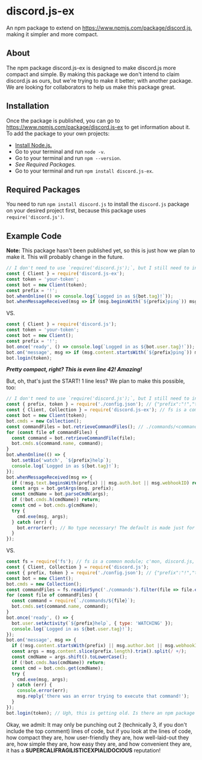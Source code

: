 # discord.js-ex
An npm package to extend on <https://www.npmjs.com/package/discord.js>, making it simpler and more compact.
## About
The npm package discord.js-ex is designed to make discord.js more compact and simple.
By making this package we don't intend to claim discord.js as ours, but we're trying to make it better; with another package.
We are looking for collaborators to help us make this package great.
## Installation
Once the package is published, you can go to <https://www.npmjs.com/package/discord.js-ex> to get information about it. 
To add the package to your own projects:
- [Install Node.js.](https://nodejs.org/download/current/)
- Go to your terminal and run `node -v`.
- Go to your terminal and run `npm --version`.
- *See Required Packages.*
- Go to your terminal and run `npm install discord.js-ex`.
## Required Packages
You need to run `npm install discord.js` to install the `discord.js` package on your desired project first, because this package uses `require('discord.js')`. 
## Example Code
**Note:** This package hasn't been published yet, so this is just how we plan to make it. This will probably change in the future.

```js
// I don't need to use `require('discord.js');`, but I still need to install discord.js!
const { Client } = require('discord.js-ex');
const token = 'your-token';
const bot = new Client(token);
const prefix = '!';
bot.whenOnline(() => console.log(`Logged in as ${bot.tag}!`));
bot.whenMessageReceived(msg => if (msg.beginsWith(`${prefix}ping`)) msg.sendBack('Pong.'));
```

VS.

```js
const { Client } = require('discord.js');
const token = 'your-token';
const bot = new Client();
const prefix = '!';
bot.once('ready', () => console.log(`Logged in as ${bot.user.tag}!`));
bot.on('message', msg => if (msg.content.startsWith(`${prefix}ping`)) msg.channel.send('Pong.'));
bot.login(token);
```

***Pretty compact, right? This is even line 42! Amazing!***

But, oh, that's just the START! 1 line less? We plan to make this possible, too:

```js
// I don't need to use `require('discord.js');`, but I still need to install discord.js!
const { prefix, token } = require('./config.json'); // {"prefix":"!","token":"your-token"}
const { Client, Collection } = require('discord.js-ex'); // fs is a common module, so if I ever need to use it, I can just import it from discord.js-ex! Yay!
const bot = new Client(token);
bot.cmds = new Collection();
const commandFiles = bot.retrieveCommandFiles(); // ./commands/<command name>.js
for (const file of commandFiles) {
  const command = bot.retrieveCommandFile(file);
  bot.cmds.s(command.name, command);
}
bot.whenOnline(() => {
  bot.setBio('watch', `${prefix}help`);
  console.log(`Logged in as ${bot.tag}!`);
});
bot.whenMessageReceived(msg => {
  if (!msg.text.beginsWith(prefix) || msg.auth.bot || msg.webhookID) return;
  const args = bot.getArgs(msg, prefix);
  const cmdName = bot.parseCmdN(args);
  if (!bot.cmds.h(cmdName)) return;
  const cmd = bot.cmds.g(cmdName);
  try {
    cmd.exe(msg, args);
  } catch (err) {
    bot.error(err); // No type necessary! The default is made just for this case.
  }
});
```

VS.

```js
const fs = require('fs'); // fs is a common module; c'mon, discord.js, just put an fs in your package's module.exports!
const { Client, Collection } = require('discord.js');
const { prefix, token } = require('./config.json'); // {"prefix":"!","token":"your-token"}
const bot = new Client();
bot.cmds = new Collection();
const commandFiles = fs.readdirSync('./commands').filter(file => file.endsWith('.js'));
for (const file of commandFiles) {
  const command = require(`./commands/${file}`);
  bot.cmds.set(command.name, command);
}
bot.once('ready', () => {
  bot.user.setActivity(`${prefix}help`, { type: 'WATCHING' });
  console.log(`Logged in as ${bot.user.tag}!`);
});
bot.on('message', msg => {
  if (!msg.content.startsWith(prefix) || msg.author.bot || msg.webhookID) return;
  const args = msg.content.slice(prefix.length).trim().split(/ +/);
  const cmdName = args.shift().toLowerCase();
  if (!bot.cmds.has(cmdName)) return;
  const cmd = bot.cmds.get(cmdName);
  try {
    cmd.exe(msg, args);
  } catch (err) {
    console.error(err);
    msg.reply('there was an error trying to execute that command!');
  }
});
bot.login(token); // Ugh, this is getting old. Is there an npm package that's better than this?
```

Okay, we admit: It may only be punching out 2 (technically 3, if you don't include the top comment) lines of code, but if you look at the lines of code, how compact they are, how user-friendly they are, how well-laid-out they are, how simple they are, how easy they are, and how convenient they are, it has a **SUPERCALIFRAGILISTICEXPIALIDOCIOUS** reputation!
